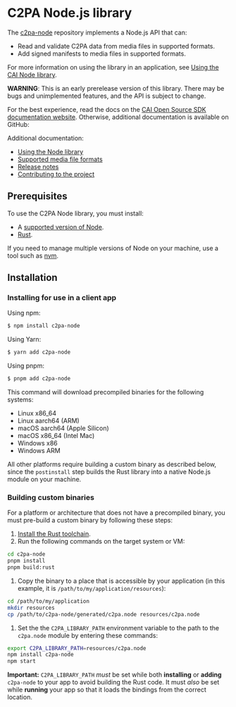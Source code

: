 # C2PA Node.js library

The [c2pa-node](https://github.com/contentauth/c2pa-node) repository implements a Node.js API that can:
- Read and validate C2PA data from media files in supported formats.
- Add signed manifests to media files in supported formats.

For more information on using the library in an application, see [Using the CAI Node library](docs/usage.md).

**WARNING**: This is an early prerelease version of this library.  There may be bugs and unimplemented features, and the API is subject to change.

<div style={{display: 'none'}}>

For the best experience, read the docs on the [CAI Open Source SDK documentation website](https://opensource.contentauthenticity.org/docs/c2pa-node/).  Otherwise, additional documentation is available on GitHub:

Additional documentation:
- [Using the Node library](docs/usage.md)
- [Supported media file formats](https://opensource.contentauthenticity.org/docs/c2pa-node/supported-formats)
- [Release notes](docs/release-notes.md)
- [Contributing to the project](docs/project-contributions.md)

</div>

## Prerequisites

To use the C2PA Node library, you must install:
- A [supported version of Node](https://github.com/neon-bindings/neon#platform-support).
- [Rust](https://www.rust-lang.org/tools/install).

If you need to manage multiple versions of Node on your machine, use a tool such as [nvm](https://github.com/nvm-sh/nvm).

## Installation

### Installing for use in a client app

Using npm:

```sh
$ npm install c2pa-node
```

Using Yarn:

```sh
$ yarn add c2pa-node
```

Using pnpm:

```sh
$ pnpm add c2pa-node
```

This command will download precompiled binaries for the following systems:

- Linux x86_64
- Linux aarch64 (ARM)
- macOS aarch64 (Apple Silicon)
- macOS x86_64 (Intel Mac)
- Windows x86
- Windows ARM

All other platforms require building a custom binary as described below, since the `postinstall` step builds the Rust library into a native Node.js module on your machine.

### Building custom binaries

For a platform or architecture that does not have a precompiled binary, you must pre-build a custom binary by following these steps:

1. [Install the Rust toolchain](https://www.rust-lang.org/tools/install).
1. Run the following commands on the target system or VM:
  ```sh
  cd c2pa-node
  pnpm install
  pnpm build:rust
  ```
1. Copy the binary to a place that is accessible by your application (in this example, it is `/path/to/my/application/resources`):
  ```sh
  cd /path/to/my/application
  mkdir resources
  cp /path/to/c2pa-node/generated/c2pa.node resources/c2pa.node
  ```
1. Set the the `C2PA_LIBRARY_PATH` environment variable to the path to the `c2pa.node` module by entering these commands:
  ```sh
  export C2PA_LIBRARY_PATH=resources/c2pa.node
  npm install c2pa-node
  npm start
  ```

**Important:** `C2PA_LIBRARY_PATH` _must_ be set while both **installing** or **adding** `c2pa-node` to your app to avoid building the Rust code. It must _also_ be set while **running** your app so that it loads the bindings from the correct location.
